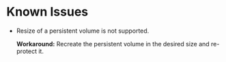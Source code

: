 # Known Issues

- Resize of a persistent volume is not supported.

  **Workaround:** Recreate the persistent volume in the desired size and re-protect it.

